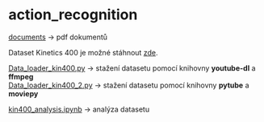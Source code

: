 # action_recognition

[documents](documents/) -> pdf dokumentů


Dataset Kinetics 400 je možné stáhnout [zde](https://deepmind.com/research/open-source/kinetics).

[Data_loader_kin400.py](dataset/Data_loader_kin400.py) -> stažení datasetu pomocí knihovny **youtube-dl** a **ffmpeg** <br />
[Data_loader_kin400_2.py](dataset/Data_loader_kin400_2.py) -> stažení datasetu pomocí knihovny **pytube** a **moviepy** <br />

[kin400_analysis.ipynb](dataset/kin400_analysis.ipynb) -> analýza datasetu


